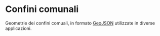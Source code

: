 # Confini comunali

Geometrie dei confini comuali, in formato [GeoJSON](http://geojson.org) utilizzate in diverse applicazioni.